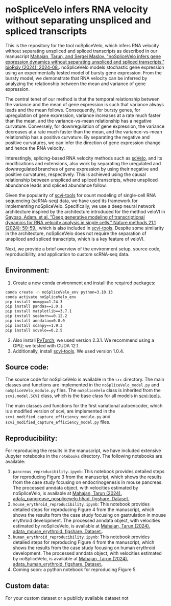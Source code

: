 # noSpliceVelo infers RNA velocity without separating unspliced and spliced transcripts
This is the repository for the tool noSpliceVelo, which infers RNA velocity without separating unspliced and spliced transcripts as described in our manuscript [Mahajan, Tarun, and Sergei Maslov. "noSpliceVelo infers gene expression dynamics without separating unspliced and spliced transcripts." bioRxiv (2024): 2024-08.](https://doi.org/10.1101/2024.08.08.607261). noSpliceVelo models stochastic gene expression using an experimentally tested model of bursty gene expression. From the bursty model, we demonstrate that RNA velocity can be inferred by analyzing the relationship between the mean and variance of gene expression.

The central tenet of our method is that the temporal relationship between the variance and the mean of gene expression is such that variance always leads and the mean follows. Consequently, for bursty genes, for upregulation of gene expression, variance increases at a rate much faster than the mean, and the variance-vs-mean relationship has a negative curvature. Conversely, for downregulation of gene expression, the variance decreases at a rate much faster than the mean, and the variance-vs-mean relationship has a positive curvature. By separating the negative and positive curvatures, we can infer the direction of gene expression change and hence the RNA velocity.

Interestingly, splicing-based RNA velocity methods such as [scVelo](https://scvelo.readthedocs.io/en/stable/), and its modifications and extensions, also work by separating the uregulated and downregulated branches of gene expression by using their negative and positive curvatures, respectively. This is achieved using the causal relationship between unspliced and spliced transcripts, where unspliced abundance leads and spliced abundance follow.

Given the popularity of [scvi-tools](https://docs.scvi-tools.org/en/stable/) for count modeling of single-cell RNA sequencing (scRNA-seq) data, we have used its framework for implementing noSpliceVelo. Specifically, we use a deep neural network architecture inspired by the architecture introduced for the method veloVI in [Gayoso, Adam, et al. "Deep generative modeling of transcriptional dynamics for RNA velocity analysis in single cells." Nature methods 21.1 (2024): 50-59.](https://doi.org/10.1038/s41592-023-01994-w), which is also included in [scvi-tools](https://docs.scvi-tools.org/en/latest/api/reference/scvi.external.VELOVI.html). Despite some similarity in the architecture, noSpliceVelo does not require the separation of unspliced and spliced transcripts, which is a key feature of veloVI.

Next, we provide a brief overview of the environment setup, source code, reproducibility, and application to custom scRNA-seq data.

## Environment:
1. Create a new conda environment and install the required packages:
```bash
conda create -n noSpliceVelo_env python=3.10.13
conda activate noSpliceVelo_env
pip install numpy==1.24.3
pip install pandas==2.0.1
pip install matplotlib==3.7.1
pip install seaborn==0.12.2
pip install anndata==0.8.0
pip install scanpy==1.9.3
pip install scvelo==0.2.5
```
2. Also install [PyTorch](https://pytorch.org/get-started/previous-versions/); we used version 2.3.1. We recommend using a GPU; we tested with CUDA 12.1.
3. Additionally, install [scvi-tools](https://docs.scvi-tools.org/en/stable/installation.html). We used version 1.0.4.

## Source code:
The source code for noSpliceVelo is available in the `src` directory. The main classes and functions are implemented in the `noSpliceVelo_model.py` and `noSpliceVelo_module.py` files. The `noSpliceVelo` class is inherited from the `scvi.model.SCVI` class, which is the base class for all models in [scvi-tools](https://docs.scvi-tools.org/en/stable/).

The main classes and functions for the first variational autoencoder, which is a modified version of scvi, are implemented in the `scvi_modified_capture_efficiency_module.py` and `scvi_modified_capture_efficiency_model.py` files.

## Reproducibility:
For reproducing the results in the manuscript, we have included extensive Jupyter notebooks in the `notebooks` directory. The following notebooks are available:

1. `pancreas_reproducibility.ipynb`: This notebook provides detailed steps for reproducing Figure 3 from the manuscript, which shows the results from the case study focusing on endocrinogenesis in mouse pancreas. The processed anndata object, with velocities estimated by noSpliceVelo, is available at [Mahajan, Tarun (2024). adata_pancrease_nosplicevelo.h5ad. figshare. Dataset.](https://doi.org/10.6084/m9.figshare.27021841.v1).
2. `mouse_erythroid_reproducibility.ipynb`: This notebook provides detailed steps for reproducing Figure 4 from the manuscript, which shows the results from the case study focusing on gastrulation in mouse erythroid development. The processed anndata object, with velocities estimated by noSpliceVelo, is available at [Mahajan, Tarun (2024). adata_mouse_erythroid. figshare. Dataset.](https://doi.org/10.6084/m9.figshare.27022324.v2).
3. `human_erythroid_reproducibility.ipynb`: This notebook provides detailed steps for reproducing Figure 4 from the manuscript, which shows the results from the case study focusing on human erythroid development. The processed anndata object, with velocities estimated by noSpliceVelo, is available at [Mahajan, Tarun (2024). adata_human_erythroid. figshare. Dataset.](https://doi.org/10.6084/m9.figshare.27022330.v1).
4. Coming soon: a python notebook for reproducing Figure 5.

## Custom data:
For your custom dataset or a publicly available dataset not 
